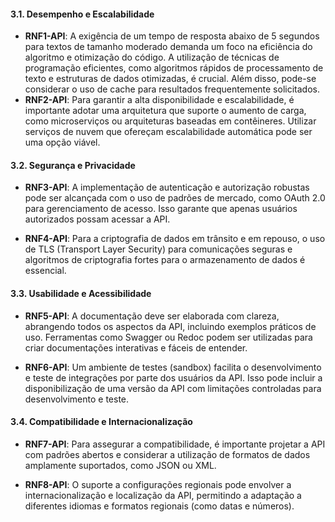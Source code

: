 #### 3.1. Desempenho e Escalabilidade

- **RNF1-API**: A exigência de um tempo de resposta abaixo de 5 segundos para textos de tamanho moderado demanda um foco na eficiência do algoritmo e otimização do código. A utilização de técnicas de programação eficientes, como algoritmos rápidos de processamento de texto e estruturas de dados otimizadas, é crucial. Além disso, pode-se considerar o uso de cache para resultados frequentemente solicitados.
- **RNF2-API**: Para garantir a alta disponibilidade e escalabilidade, é importante adotar uma arquitetura que suporte o aumento de carga, como microserviços ou arquiteturas baseadas em contêineres. Utilizar serviços de nuvem que ofereçam escalabilidade automática pode ser uma opção viável.

#### 3.2. Segurança e Privacidade

- **RNF3-API**: A implementação de autenticação e autorização robustas pode ser alcançada com o uso de padrões de mercado, como OAuth 2.0 para gerenciamento de acesso. Isso garante que apenas usuários autorizados possam acessar a API.

- **RNF4-API**: Para a criptografia de dados em trânsito e em repouso, o uso de TLS (Transport Layer Security) para comunicações seguras e algoritmos de criptografia fortes para o armazenamento de dados é essencial.

#### 3.3. Usabilidade e Acessibilidade

- **RNF5-API**: A documentação deve ser elaborada com clareza, abrangendo todos os aspectos da API, incluindo exemplos práticos de uso. Ferramentas como Swagger ou Redoc podem ser utilizadas para criar documentações interativas e fáceis de entender.

- **RNF6-API**: Um ambiente de testes (sandbox) facilita o desenvolvimento e teste de integrações por parte dos usuários da API. Isso pode incluir a disponibilização de uma versão da API com limitações controladas para desenvolvimento e teste.

#### 3.4. Compatibilidade e Internacionalização

- **RNF7-API**: Para assegurar a compatibilidade, é importante projetar a API com padrões abertos e considerar a utilização de formatos de dados amplamente suportados, como JSON ou XML.

- **RNF8-API**: O suporte a configurações regionais pode envolver a internacionalização e localização da API, permitindo a adaptação a diferentes idiomas e formatos regionais (como datas e números).
